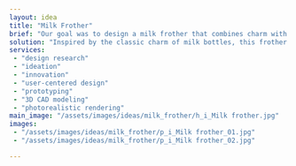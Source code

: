 ```yaml
---
layout: idea
title: "Milk Frother"
brief: "Our goal was to design a milk frother that combines charm with practicality, ensuring it is easy to use and clean."
solution: "Inspired by the classic charm of milk bottles, this frother is a great addition to any tableware collection. This frother is designed to be easy to use, clean, and refill."
services:
 - "design research"
 - "ideation"
 - "innovation"
 - "user-centered design"
 - "prototyping"
 - "3D CAD modeling"
 - "photorealistic rendering"
main_image: "/assets/images/ideas/milk_frother/h_i_Milk frother.jpg"
images:
 - "/assets/images/ideas/milk_frother/p_i_Milk frother_01.jpg"
 - "/assets/images/ideas/milk_frother/p_i_Milk frother_02.jpg"

---
```

